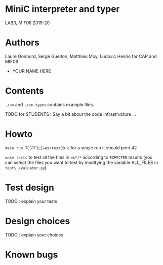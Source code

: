 # MiniC interpreter and typer
LAB3, MIF08 2019-20


# Authors

Laure Gonnord, Serge Guelton, Matthieu Moy, Ludovic Henrio for CAP and MIF08
+ YOUR NAME HERE


# Contents

`./ex` and `./ex-types` contains example files.

 TODO for STUDENTS : Say a bit about the code infrastructure ...


# Howto

`make run TESTFILE=ex/test00.c` for a single run
it should print 42

`make tests` to test all the files in `ex*/*` according to `EXPECTED` results (you can select the files you want to test by modifying the variable ALL\_FILES in `test\_evaluator.py`)


# Test design 

 TODO : explain your tests

# Design choices

  TODO : explain your choices

# Known bugs

